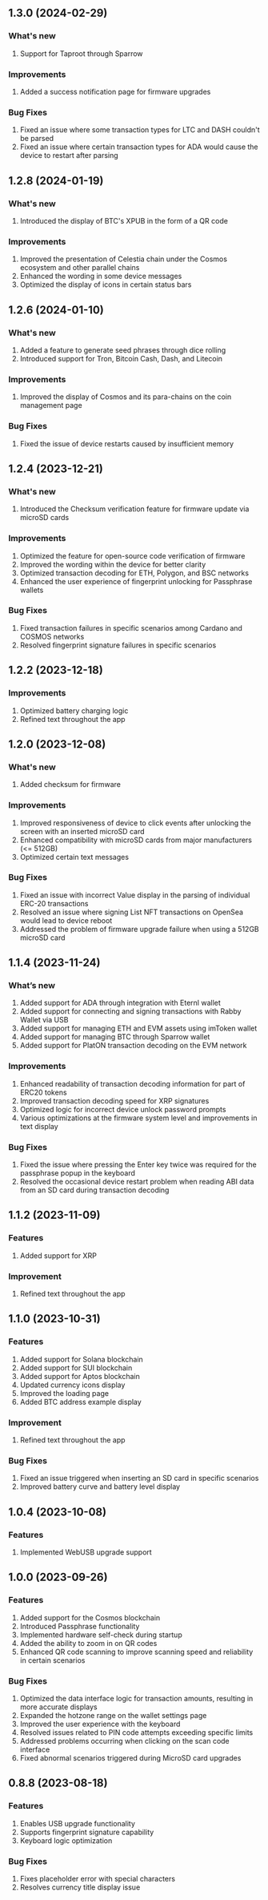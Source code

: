 ## 1.3.0 (2024-02-29)

### What's new

1. Support for Taproot through Sparrow

### Improvements

1. Added a success notification page for firmware upgrades

### Bug Fixes

1. Fixed an issue where some transaction types for LTC and DASH couldn't be parsed
2. Fixed an issue where certain transaction types for ADA would cause the device to restart after parsing


## 1.2.8 (2024-01-19)

### What's new

1. Introduced the display of BTC's XPUB in the form of a QR code

### Improvements

1. Improved the presentation of Celestia chain under the Cosmos ecosystem and other parallel chains
2. Enhanced the wording in some device messages
3. Optimized the display of icons in certain status bars


## 1.2.6 (2024-01-10)

### What's new

1. Added a feature to generate seed phrases through dice rolling
2. Introduced support for Tron, Bitcoin Cash, Dash, and Litecoin

### Improvements

1. Improved the display of Cosmos and its para-chains on the coin management page

### Bug Fixes

1. Fixed the issue of device restarts caused by insufficient memory


## 1.2.4 (2023-12-21)

### What's new

1. Introduced the Checksum verification feature for firmware update via microSD cards

### Improvements

1. Optimized the feature for open-source code verification of firmware
2. Improved the wording within the device for better clarity
3. Optimized transaction decoding for ETH, Polygon, and BSC networks
4. Enhanced the user experience of fingerprint unlocking for Passphrase wallets

### Bug Fixes

1. Fixed transaction failures in specific scenarios among Cardano and COSMOS networks
2. Resolved fingerprint signature failures in specific scenarios


## 1.2.2 (2023-12-18)

### Improvements

1. Optimized battery charging logic
2. Refined text throughout the app


## 1.2.0 (2023-12-08)

### What's new

1. Added checksum for firmware

### Improvements

1. Improved responsiveness of device to click events after unlocking the screen with an inserted microSD card
2. Enhanced compatibility with microSD cards from major manufacturers (<= 512GB)
3. Optimized certain text messages

### Bug Fixes

1. Fixed an issue with incorrect Value display in the parsing of individual ERC-20 transactions
2. Resolved an issue where signing List NFT transactions on OpenSea would lead to device reboot
3. Addressed the problem of firmware upgrade failure when using a 512GB microSD card


## 1.1.4 (2023-11-24)

### What’s new

1. Added support for ADA through integration with Eternl wallet
2. Added support for connecting and signing transactions with Rabby Wallet via USB
3. Added support for managing ETH and EVM assets using imToken wallet
4. Added support for managing BTC through Sparrow wallet
5. Added support for PlatON transaction decoding on the EVM network

### Improvements

1. Enhanced readability of transaction decoding information for part of ERC20 tokens
2. Improved transaction decoding speed for XRP signatures
3. Optimized logic for incorrect device unlock password prompts
4. Various optimizations at the firmware system level and improvements in text display

### Bug Fixes

1. Fixed the issue where pressing the Enter key twice was required for the passphrase popup in the keyboard
2. Resolved the occasional device restart problem when reading ABI data from an SD card during transaction decoding


## 1.1.2 (2023-11-09)

### Features

1. Added support for XRP

### Improvement

1. Refined text throughout the app


## 1.1.0 (2023-10-31)

### Features

1. Added support for Solana blockchain
2. Added support for SUI blockchain
3. Added support for Aptos blockchain
4. Updated currency icons display
5. Improved the loading page
6. Added BTC address example display

### Improvement

1. Refined text throughout the app

### Bug Fixes

1. Fixed an issue triggered when inserting an SD card in specific scenarios
2. Improved battery curve and battery level display


## 1.0.4 (2023-10-08)

### Features

1. Implemented WebUSB upgrade support


## 1.0.0 (2023-09-26)

### Features

1. Added support for the Cosmos blockchain
2. Introduced Passphrase functionality
3. Implemented hardware self-check during startup
4. Added the ability to zoom in on QR codes
5. Enhanced QR code scanning to improve scanning speed and reliability in certain scenarios

### Bug Fixes

1. Optimized the data interface logic for transaction amounts, resulting in more accurate displays
2. Expanded the hotzone range on the wallet settings page
3. Improved the user experience with the keyboard
4. Resolved issues related to PIN code attempts exceeding specific limits
5. Addressed problems occurring when clicking on the scan code interface
6. Fixed abnormal scenarios triggered during MicroSD card upgrades


## 0.8.8 (2023-08-18)

### Features

1. Enables USB upgrade functionality
2. Supports fingerprint signature capability
3. Keyboard logic optimization

### Bug Fixes

1. Fixes placeholder error with special characters
2. Resolves currency title display issue
